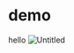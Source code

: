 # demo
hello
![Untitled](https://user-images.githubusercontent.com/82261103/117649386-141f8280-b1ad-11eb-935f-b4a29e42327b.png)
